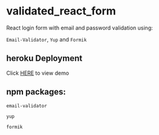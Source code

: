 # validated_react_form

React login form with email and password validation using:

`Email-Validator`, `Yup` and `Formik`

## heroku Deployment

Click [HERE](https://safe-lake-67398.herokuapp.com/) to view demo

## npm packages:

`email-validator`

`yup`

`formik`

